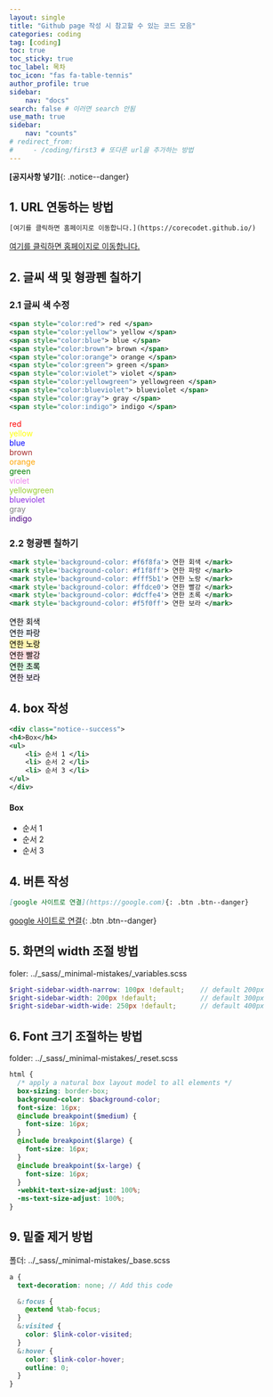 ```yaml
---
layout: single
title: "Github page 작성 시 참고할 수 있는 코드 모음"
categories: coding
tag: [coding]
toc: true
toc_sticky: true
toc_label: 목차
toc_icon: "fas fa-table-tennis"
author_profile: true
sidebar: 
    nav: "docs"
search: false # 이러면 search 안됨
use_math: true
sidebar:
    nav: "counts"
# redirect_from:
#     - /coding/first3 # 또다른 url을 추가하는 방법
---
```



**[공지사항 넣기]**{: .notice--danger}
## 1. URL 연동하는 방법
```xml
[여기를 클릭하면 홈페이지로 이동합니다.](https://corecodet.github.io/)
```
[여기를 클릭하면 홈페이지로 이동합니다.](https://corecodet.github.io/)

<!-- ## 1. 여러가지 기능들 
1번{: .notice--primary} -->

## 2. 글씨 색 및 형광펜 칠하기
### 2.1 글씨 색 수정
```xml
<span style="color:red"> red </span>    
<span style="color:yellow"> yellow </span>   
<span style="color:blue"> blue </span>   
<span style="color:brown"> brown </span>   
<span style="color:orange"> orange </span>   
<span style="color:green"> green </span>   
<span style="color:violet"> violet </span>   
<span style="color:yellowgreen"> yellowgreen </span>    
<span style="color:blueviolet"> blueviolet </span>    
<span style="color:gray"> gray </span>   
<span style="color:indigo"> indigo </span>
```
<span style="color:red"> red  </span>    
<span style="color:yellow"> yellow </span>   
<span style="color:blue"> blue </span>   
<span style="color:brown"> brown </span>   
<span style="color:orange"> orange </span>   
<span style="color:green"> green </span>   
<span style="color:violet"> violet </span>   
<span style="color:yellowgreen"> yellowgreen </span>    
<span style="color:blueviolet"> blueviolet </span>    
<span style="color:gray"> gray </span>   
<span style="color:indigo"> indigo </span>

### 2.2 형광펜 칠하기
```xml
<mark style='background-color: #f6f8fa'> 연한 회색 </mark>    
<mark style='background-color: #f1f8ff'> 연한 파랑 </mark>    
<mark style='background-color: #fff5b1'> 연한 노랑 </mark>    
<mark style='background-color: #ffdce0'> 연한 빨강 </mark>    
<mark style='background-color: #dcffe4'> 연한 초록 </mark>    
<mark style='background-color: #f5f0ff'> 연한 보라 </mark>    
```                                                       
<mark style='background-color: #f6f8fa'> 연한 회색 </mark>    
<mark style='background-color: #f1f8ff'> 연한 파랑 </mark>    
<mark style='background-color: #fff5b1'> 연한 노랑 </mark>    
<mark style='background-color: #ffdce0'> 연한 빨강 </mark>    
<mark style='background-color: #dcffe4'> 연한 초록 </mark>    
<mark style='background-color: #f5f0ff'> 연한 보라 </mark>    

## 4. box 작성
```xml
<div class="notice--success">
<h4>Box</h4>
<ul>
    <li> 순서 1 </li>
    <li> 순서 2 </li>
    <li> 순서 3 </li>
</ul>
</div>
```
<div class="notice--success">
<h4>Box</h4>
<ul>
    <li> 순서 1 </li>
    <li> 순서 2 </li>
    <li> 순서 3 </li>
</ul>
</div>

## 4. 버튼 작성
```md
[google 사이트로 연결](https://google.com){: .btn .btn--danger}
```
[google 사이트로 연결](https://google.com){: .btn .btn--danger}


## 5. 화면의 width 조절 방법
foler: ../_sass/_minimal-mistakes/_variables.scss
```scss
$right-sidebar-width-narrow: 100px !default;    // default 200px
$right-sidebar-width: 200px !default;           // default 300px
$right-sidebar-width-wide: 250px !default;      // default 400px
```

## 6. Font 크기 조절하는 방법
folder: ../_sass/_minimal-mistakes/_reset.scss
```scss
html {
  /* apply a natural box layout model to all elements */
  box-sizing: border-box;    
  background-color: $background-color;
  font-size: 16px;                
  @include breakpoint($medium) {
    font-size: 16px;              
  }
  @include breakpoint($large) {
    font-size: 16px;              
  }
  @include breakpoint($x-large) {
    font-size: 16px;              
  }
  -webkit-text-size-adjust: 100%;
  -ms-text-size-adjust: 100%;
}
```

## 9. 밑줄 제거 방법
폴더: ../_sass/_minimal-mistakes/_base.scss
```scss
a {
  text-decoration: none; // Add this code

  &:focus {
    @extend %tab-focus;
  }
  &:visited {
    color: $link-color-visited;
  }
  &:hover {
    color: $link-color-hover;
    outline: 0;
  }
}
```